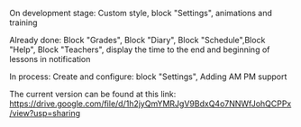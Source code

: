 On development stage: Custom style, block "Settings", animations and training

Already done: Block "Grades", Block "Diary", Block "Schedule",Block "Help", Block "Teachers", display the time to the end and beginning of lessons in notification

In process: Create and configure: 
block "Settings", Adding AM PM support

The current version can be found at this link: https://drive.google.com/file/d/1h2jyQmYMRJgV9BdxQ4o7NNWfJohQCPPx/view?usp=sharing
